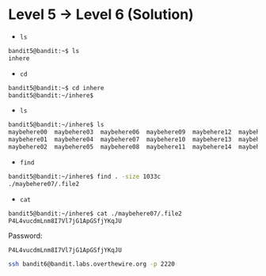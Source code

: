 # Level 5 -> Level 6 (Solution)

- `ls`

```bash
bandit5@bandit:~$ ls
inhere
```

- `cd`

```bash
bandit5@bandit:~$ cd inhere
bandit5@bandit:~/inhere$
```

- `ls`

```bash
bandit5@bandit:~/inhere$ ls
maybehere00  maybehere03  maybehere06  maybehere09  maybehere12  maybehere15  maybehere18
maybehere01  maybehere04  maybehere07  maybehere10  maybehere13  maybehere16  maybehere19
maybehere02  maybehere05  maybehere08  maybehere11  maybehere14  maybehere17
```

- `find`

```bash
bandit5@bandit:~/inhere$ find . -size 1033c
./maybehere07/.file2
```

- `cat`

```bash
bandit5@bandit:~/inhere$ cat ./maybehere07/.file2
P4L4vucdmLnm8I7Vl7jG1ApGSfjYKqJU
```

Password:

`P4L4vucdmLnm8I7Vl7jG1ApGSfjYKqJU`

```bash
ssh bandit6@bandit.labs.overthewire.org -p 2220
```
